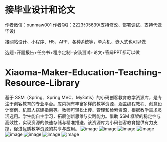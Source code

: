# 接毕业设计和论文
作者微信：xunmaw001  作者QQ：2223505639(支持修改、部署调试、支持代做毕设)

接网站设计、小程序、H5、APP、各种系统等，单片机、嵌入式也可以做

选题+开题报告+任务书+程序定制+安装测试+论文+答辩PPT都可以做
# Xiaoma-Maker-Education-Teaching-Resource-Library
基于 SSM（Spring、Spring MVC、MyBatis）的小码创客教育教学资源库，是专注于创客教育的专业平台。库内拥有丰富多样的教学资源，涵盖编程教程、创意设计案例、机器人搭建指南等。教师可轻松上传、管理和检索资源，根据教学需求灵活选用。学生能自主学习，拓展创新思维与实践能力。借助 SSM 框架的稳定性与高效性，实现资源的快速存储与精准推送。该资源库为小码创客教育提供有力支撑，促进优质教学资源的共享与应用。 
![image](https://github.com/user-attachments/assets/73469039-5281-416f-9a3d-d6e75b416f6b)
![image](https://github.com/user-attachments/assets/4d3ba17f-ace3-4fad-ab2e-4c9c340789a1)
![image](https://github.com/user-attachments/assets/2c0688e6-35fa-444b-92bd-be7fee361f27)
![image](https://github.com/user-attachments/assets/d20bd0a0-7569-49bc-ac8c-c38423b06155)
![image](https://github.com/user-attachments/assets/9e01ad59-fc5a-4b19-a35a-b35d913093c1)
![image](https://github.com/user-attachments/assets/f7ea6cbc-b9f1-4dbb-aba8-131551343f7d)
![image](https://github.com/user-attachments/assets/41183bdb-17f1-4f37-8a8d-1f58bf83e131)
![image](https://github.com/user-attachments/assets/5a1cd7ee-7a7a-4705-a515-7dd4ae420649)
